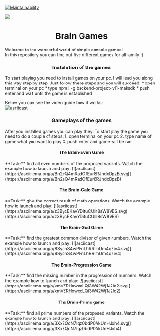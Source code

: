 [![Maintainability](https://api.codeclimate.com/v1/badges/e70137d9be1cf99ef08a/maintainability)](https://codeclimate.com/github/maksdk/backend-project-lvl1/maintainability)

![](https://github.com/maksdk/backend-project-lvl1/workflows/brain-games/badge.svg)  

<h1 align="center">Brain Games</h1>  
<p>Welcome to the wonderful world of simple console games! <br> In this repository you can find out five different games for all family :)</p>   

<h3 align="center">Instalation of the games</h3> 
   To start playing you need to install games on your pc. I will lead you along this way step by step. 
Just follow these steps and you will succeed:  
* open terminal on your pc  
* type npm i -g backend-project-lvl1-maksdk  
* push enter and wait until the game is established    

Below you can see the video guide how it works:  
[![asciicast](https://asciinema.org/a/J1FTrJzHLS79E6x4zVuiogdV5.svg)](https://asciinema.org/a/J1FTrJzHLS79E6x4zVuiogdV5) 


<h3 align="center">Gameplays of the games</h3> 
After you installed games you can play they.    
To start play the game you need to do a couple of steps:  
1. open terminal on your pc
2. type name of game what you want to play
3. push enter and game will be ran

<h4 align="center">The Brain-Even Game</h4> 
**Task:** find all even numbers of the proposed variants.  
Watch the example how to launch and play:  
[![asciicast](https://asciinema.org/a/Bn2eQ4mRadOfEur8RJhdxDpzB.svg)](https://asciinema.org/a/Bn2eQ4mRadOfEur8RJhdxDpzB)  


<h4 align="center">The Brain-Calc Game</h4>
**Task:** give the correct result of math operations. 
Watch the example how to launch and play:  
[![asciicast](https://asciinema.org/a/z3BycEKavYDituCUlh8sW8VES.svg)](https://asciinema.org/a/z3BycEKavYDituCUlh8sW8VES)  


<h4 align="center">The Brain-Gcd Game</h4>
**Task:** find the greatest common divisor of given numbers.  
Watch the example how to launch and play:  
[![asciicast](https://asciinema.org/a/8SyonS4wPFnLhRRImUm4qZiv4.svg)](https://asciinema.org/a/8SyonS4wPFnLhRRImUm4qZiv4)  


<h4 align="center">The Brain-Progression Game</h4>
**Task:** find the missing number in the progression of numbers.  
Watch the example how to launch and play:  
[![asciicast](https://asciinema.org/a/xmVZRHxwccLQi3W42Wj1J2Ic2.svg)](https://asciinema.org/a/xmVZRHxwccLQi3W42Wj1J2Ic2)  


<h4 align="center">The Brain-Prime game</h4>
**Task:** find all prime numbers of the proposed variants.  
Watch the example how to launch and play:  
[![asciicast](https://asciinema.org/a/3XxEQcN7Iqz0bdP0AkUnHJoh4.svg)](https://asciinema.org/a/3XxEQcN7Iqz0bdP0AkUnHJoh4)
